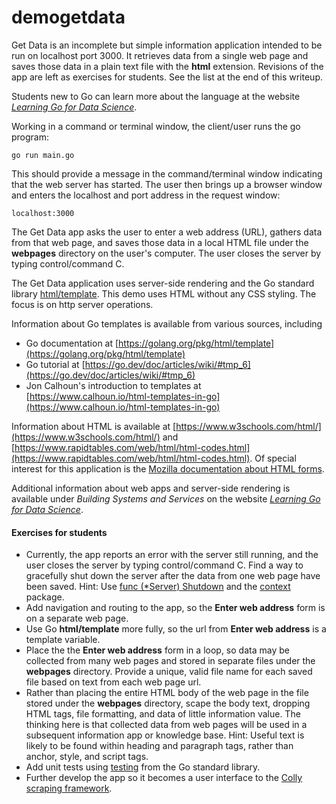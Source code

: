 # demogetdata 

Get Data is an incomplete but simple information application intended to be run on localhost port 3000. It retrieves data from a single web page and saves those data in a plain text file with the **html** extension. Revisions of the app are left as exercises for students. See the list at the end of this writeup.

Students new to Go can learn more about the language at the website [*Learning Go for Data Science*](https://msdsgo.netlify.app/). 

Working in a command or terminal window, the client/user runs the go program:
```
go run main.go
```
This should provide a message in the command/terminal window indicating that the web server has started. The user then brings up a browser window and enters the localhost and port address in the request window:
```
localhost:3000
```
The Get Data app asks the user to enter a web address (URL), gathers data from that web page, and saves those data in a local HTML file under the **webpages** directory on the user's computer. The user closes the server by typing control/command C.

The Get Data application uses server-side rendering and the Go standard library [html/template](https://pkg.go.dev/html/template). This demo uses HTML without any CSS styling. The focus is on http server operations.

Information about Go templates is available from various sources, including
- Go documentation at [https://golang.org/pkg/html/template](https://golang.org/pkg/html/template)
- Go tutorial at [https://go.dev/doc/articles/wiki/#tmp_6](https://go.dev/doc/articles/wiki/#tmp_6)
- Jon Calhoun's introduction to templates at [https://www.calhoun.io/html-templates-in-go](https://www.calhoun.io/html-templates-in-go)

Information about HTML is available at [https://www.w3schools.com/html/](https://www.w3schools.com/html/) and [https://www.rapidtables.com/web/html/html-codes.html](https://www.rapidtables.com/web/html/html-codes.html). Of special interest for this application is the [Mozilla documentation about HTML forms](https://developer.mozilla.org/en-US/docs/Web/HTML/Element/form).

Additional information about web apps and server-side rendering is available under *Building Systems and Services* on the website [*Learning Go for Data Science*](https://msdsgo.netlify.app).

#### Exercises for students
- Currently, the app reports an error with the server still running, and the user closes the server by typing control/command C. Find a way to gracefully shut down the server after the data from one web page have been saved. Hint: Use [func (*Server) Shutdown](https://pkg.go.dev/net/http#Server.Shutdown) and the [context](https://pkg.go.dev/context) package.
- Add navigation and routing to the app, so the **Enter web address** form is on a separate web page.
- Use Go **html/template** more fully, so the url from **Enter web address** is a template variable.
- Place the the **Enter web address** form in a loop, so data may be collected from many web pages and stored in separate files under the **webpages** directory. Provide a unique, valid file name for each saved file based on text from each web page url.
- Rather than placing the entire HTML body of the web page in the file stored under the **webpages** directory, scape the body text, dropping HTML tags, file formatting, and data of little information value. The thinking here is that collected data from web pages will be used in a subsequent information app or knowledge base. Hint: Useful text is likely to be found within heading and paragraph tags, rather than anchor, style, and script tags.
- Add unit tests using [testing](https://pkg.go.dev/testing) from the Go standard library.
- Further develop the app so it becomes a user interface to the [Colly scraping framework](https://pkg.go.dev/github.com/gocolly/colly/v2).


